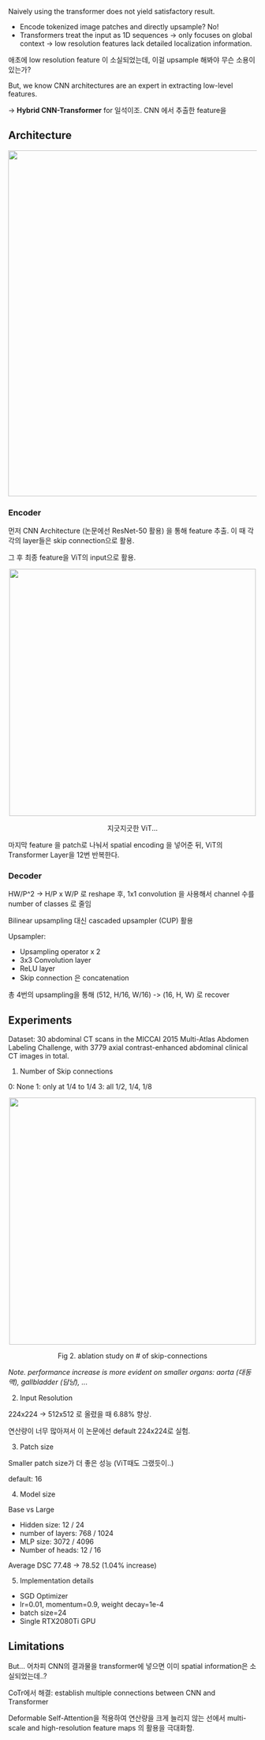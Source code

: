 Naively using the transformer does not yield satisfactory result.

- Encode tokenized image patches and directly upsample? No!
- Transformers treat the input as 1D sequences -> only focuses on global context -> low resolution features lack detailed localization information.

애초에 low resolution feature 이 소실되었는데, 이걸 upsample 해봐야 무슨 소용이 있는가?

But, we know CNN architectures are an expert in extracting low-level features.

-> **Hybrid CNN-Transformer** for 일석이조. CNN 에서 추출한 feature을 

## Architecture

<p align="center">
<img src="https://github.com/hahajjjun/YBIGTA-Segmentation/blob/af401b440698f031653de920d5967dfbb9516bfb/Reviews/CoTr/Assets/transunet.png" width="700px">
</p>

### Encoder

먼저 CNN Architecture (논문에선 ResNet-50 활용) 을 통해 feature 추출. 이 때 각각의 layer들은 skip connection으로 활용.

그 후 최종 feature을 ViT의 input으로 활용.

<div align="center">
<img src="../Transformer/Assets/vit.gif" width="500px"></img>
  <p>지긋지긋한 ViT...</p>
</div>

마지막 feature 을 patch로 나눠서 spatial encoding 을 넣어준 뒤, ViT의 Transformer Layer을 12번 반복한다.

### Decoder

HW/P^2 -> H/P x W/P 로 reshape 후, 1x1 convolution 을 사용해서 channel 수를 number of classes 로 줄임

Bilinear upsampling 대신 cascaded upsampler (CUP) 활용

Upsampler:
  - Upsampling operator x 2
  - 3x3 Convolution layer
  - ReLU layer
  - Skip connection 은 concatenation

총 4번의 upsampling을 통해 (512, H/16, W/16) -> (16, H, W) 로 recover

## Experiments

Dataset: 30 abdominal CT scans in the MICCAI 2015 Multi-Atlas Abdomen Labeling Challenge, with 3779 axial contrast-enhanced abdominal clinical CT images in total.

1. Number of Skip connections

0: None
1: only at 1/4 to 1/4
3: all 1/2, 1/4, 1/8

<div align="center">
<img src="./Assets/skip" width="500px"></img>
  <p>Fig 2. ablation study on # of skip-connections</p>
</div>

*Note. performance increase is more evident on smaller organs: aorta (대동맥), gallbladder (담낭), ...*

2. Input Resolution

224x224 -> 512x512 로 올렸을 때 6.88% 향상.

연산량이 너무 많아져서 이 논문에선 default 224x224로 실험.

3. Patch size

Smaller patch size가 더 좋은 성능 (ViT때도 그랬듯이..)

default: 16

4. Model size

Base vs Large

- Hidden size: 12 / 24
- number of layers: 768 / 1024
- MLP size: 3072 / 4096
- Number of heads: 12 / 16

Average DSC 77.48 -> 78.52 (1.04% increase)

5. Implementation details

- SGD Optimizer
- lr=0.01, momentum=0.9, weight decay=1e-4
- batch size=24
- Single RTX2080Ti GPU

## Limitations

But... 어차피 CNN의 결과물을 transformer에 넣으면 이미 spatial information은 소실되었는데..?

CoTr에서 해결: establish multiple connections between CNN and Transformer

Deformable Self-Attention을 적용하여 연산량을 크게 늘리지 않는 선에서 multi-scale and high-resolution feature maps 의 활용을 극대화함.
